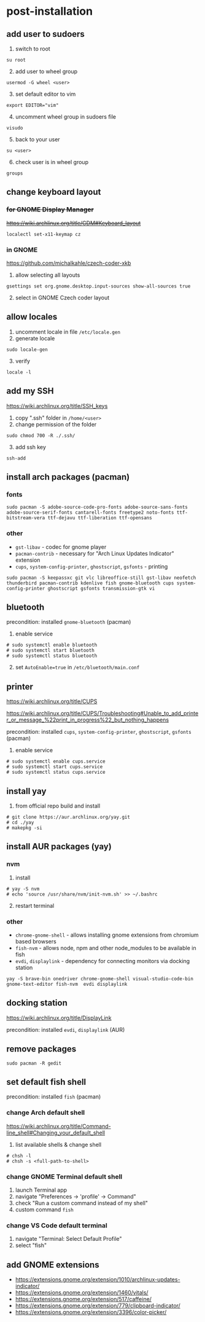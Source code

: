 # post-installation

## add user to sudoers

1) switch to root
```
su root
```

2) add user to wheel group
```
usermod -G wheel <user>
```

3) set default editor to vim
```
export EDITOR="vim"
```

4) uncomment wheel group in sudoers file
```
visudo
```

5) back to your user
```
su <user>
```

6) check user is in wheel group
```
groups
```

## change keyboard layout
### ~~for GNOME Display Manager~~
~~https://wiki.archlinux.org/title/GDM#Keyboard_layout~~
```
localectl set-x11-keymap cz
```

### in GNOME
https://github.com/michalkahle/czech-coder-xkb

1) allow selecting all layouts
```
gsettings set org.gnome.desktop.input-sources show-all-sources true
```
2) select in GNOME Czech coder layout


## allow locales
1) uncomment locale in file `/etc/locale.gen`
2) generate locale
```
sudo locale-gen
```
3) verify 
```
locale -l
```

## add my SSH
https://wiki.archlinux.org/title/SSH_keys

1) copy ".ssh" folder in `/home/<user>`
2) change permission of the folder
```
sudo chmod 700 -R ./.ssh/
```
3) add ssh key
```
ssh-add
```

## install arch packages (pacman)
### fonts
```
sudo pacman -S adobe-source-code-pro-fonts adobe-source-sans-fonts adobe-source-serif-fonts cantarell-fonts freetype2 noto-fonts ttf-bitstream-vera ttf-dejavu ttf-liberation ttf-opensans
```
### other
- `gst-libav` - codec for gnome player
- `pacman-contrib` - necessary for "Arch Linux Updates Indicator" extension
- `cups`, `system-config-printer`, `ghostscript`, `gsfonts` - printing
```
sudo pacman -S keepassxc git vlc libreoffice-still gst-libav neofetch thunderbird pacman-contrib kdenlive fish gnome-bluetooth cups system-config-printer ghostscript gsfonts transmission-gtk vi
```

## bluetooth
precondition: installed `gnome-bluetooth` (pacman)

1) enable service
```
# sudo systemctl enable bluetooth
# sudo systemctl start bluetooth
# sudo systemctl status bluetooth
```
2) set `AutoEnable=true` in `/etc/bluetooth/main.conf`

## printer
https://wiki.archlinux.org/title/CUPS

https://wiki.archlinux.org/title/CUPS/Troubleshooting#Unable_to_add_printer_or_message_%22print_in_progress%22_but_nothing_happens

precondition: installed `cups`, `system-config-printer`, `ghostscript`, `gsfonts`  (pacman)

1) enable service
```
# sudo systemctl enable cups.service
# sudo systemctl start cups.service
# sudo systemctl status cups.service
```


## install yay
1) from official repo build and install
```
# git clone https://aur.archlinux.org/yay.git
# cd ./yay
# makepkg -si
```

## install AUR packages (yay)
### nvm
1) install
```
# yay -S nvm
# echo 'source /usr/share/nvm/init-nvm.sh' >> ~/.bashrc
```
2) restart terminal
### other
- `chrome-gnome-shell` - allows installing gnome extensions from chromium based browsers
- `fish-nvm` - allows node, npm and other node_modules to be available in fish
- `evdi`, `displaylink` - dependency for connecting monitors via docking station
```
yay -S brave-bin onedriver chrome-gnome-shell visual-studio-code-bin gnome-text-editor fish-nvm  evdi displaylink
```

## docking station
https://wiki.archlinux.org/title/DisplayLink

precondition: installed `evdi`, `displaylink` (AUR)

## remove packages
```
sudo pacman -R gedit
```

## set default fish shell
precondition: installed `fish` (pacman)
### change Arch default shell
https://wiki.archlinux.org/title/Command-line_shell#Changing_your_default_shell
1) list available shells & change shell
```
# chsh -l
# chsh -s <full-path-to-shell>
```

### change GNOME Terminal default shell
1) launch Terminal app 
2) navigate "Preferences -> 'profile' -> Command"
3) check "Run a custom command instead of my shell"
4) custom command `fish`

### change VS Code default terminal
1) navigate "Terminal: Select Default Profile"
2) select "fish"

## add GNOME extensions
- https://extensions.gnome.org/extension/1010/archlinux-updates-indicator/
- https://extensions.gnome.org/extension/1460/vitals/
- https://extensions.gnome.org/extension/517/caffeine/
- https://extensions.gnome.org/extension/779/clipboard-indicator/
- https://extensions.gnome.org/extension/3396/color-picker/
